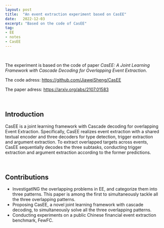 ```yaml
---
layout: post
title:  "An event extraction experiment based on CasEE"
date:   2022-12-03
excerpt: "Based on the code of CasEE"
tag:
- EE
- notes
- CasEE
---
```


<br/>

The experiment is based on the code of paper *CasEE: A Joint Learning Framework with Cascade Decoding for Overlapping Event Extraction*.

The code adress: https://github.com/JiaweiSheng/CasEE

The paper adress: https://arxiv.org/abs/2107.01583

<br/>

## Introduction

CasEE is a joint learning framework with Cascade decoding for overlapping Event Extraction. Specifically, CasEE realizes event extraction with a shared textual encoder and three decoders for type detection, trigger extraction and argument extraction. To extract overlapped targets across events, CasEE sequentially decodes the three subtasks, conducting trigger extraction and argument extraction according to the former predictions.

<br/>

## Contributions

* InvestigatING the overlapping problems in EE, and categorize them into three patterns. This paper is among the first to simultaneously tackle all the three overlapping patterns.
* Proposing CasEE, a novel joint learning framework with cascade decoding, to simultaneously solve all the three overlapping patterns.
* Conducting experiments on a public Chinese financial event extraction benchmark, FewFC.

